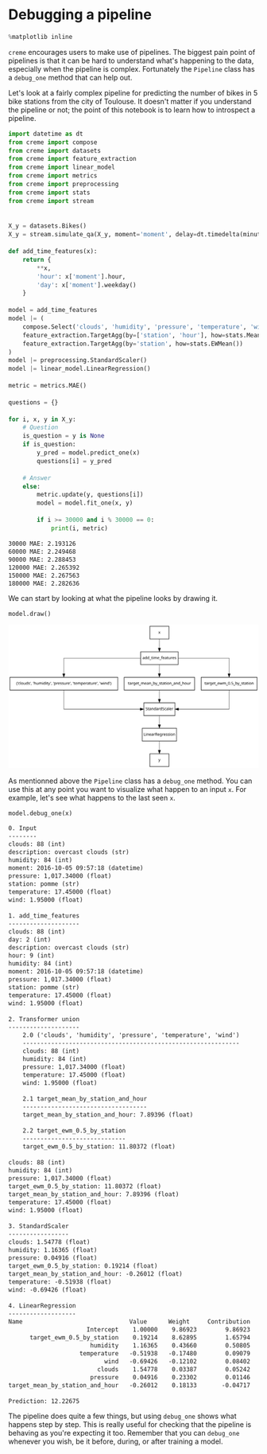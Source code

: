 # Debugging a pipeline


```python
%matplotlib inline
```

`creme` encourages users to make use of pipelines. The biggest pain point of pipelines is that it can be hard to understand what's happening to the data, especially when the pipeline is complex. Fortunately the `Pipeline` class has a `debug_one` method that can help out.

Let's look at a fairly complex pipeline for predicting the number of bikes in 5 bike stations from the city of Toulouse. It doesn't matter if you understand the pipeline or not; the point of this notebook is to learn how to introspect a pipeline.


```python
import datetime as dt
from creme import compose
from creme import datasets
from creme import feature_extraction
from creme import linear_model
from creme import metrics
from creme import preprocessing
from creme import stats
from creme import stream


X_y = datasets.Bikes()
X_y = stream.simulate_qa(X_y, moment='moment', delay=dt.timedelta(minutes=30))

def add_time_features(x):
    return {
        **x,
        'hour': x['moment'].hour,
        'day': x['moment'].weekday()
    }

model = add_time_features
model |= (
    compose.Select('clouds', 'humidity', 'pressure', 'temperature', 'wind') +
    feature_extraction.TargetAgg(by=['station', 'hour'], how=stats.Mean()) +
    feature_extraction.TargetAgg(by='station', how=stats.EWMean())
)
model |= preprocessing.StandardScaler()
model |= linear_model.LinearRegression()

metric = metrics.MAE()

questions = {}

for i, x, y in X_y:
    # Question
    is_question = y is None
    if is_question:
        y_pred = model.predict_one(x)
        questions[i] = y_pred
    
    # Answer
    else:
        metric.update(y, questions[i])
        model = model.fit_one(x, y)
    
        if i >= 30000 and i % 30000 == 0:
            print(i, metric)
```

    30000 MAE: 2.193126
    60000 MAE: 2.249468
    90000 MAE: 2.288453
    120000 MAE: 2.265392
    150000 MAE: 2.267563
    180000 MAE: 2.282636


We can start by looking at what the pipeline looks by drawing it.


```python
model.draw()
```




![svg](debugging-a-pipeline_files/debugging-a-pipeline_5_0.svg)



As mentionned above the `Pipeline` class has a `debug_one` method. You can use this at any point you want to visualize what happen to an input `x`. For example, let's see what happens to the last seen `x`.


```python
model.debug_one(x)
```

    0. Input
    --------
    clouds: 88 (int)
    description: overcast clouds (str)
    humidity: 84 (int)
    moment: 2016-10-05 09:57:18 (datetime)
    pressure: 1,017.34000 (float)
    station: pomme (str)
    temperature: 17.45000 (float)
    wind: 1.95000 (float)
    
    1. add_time_features
    --------------------
    clouds: 88 (int)
    day: 2 (int)
    description: overcast clouds (str)
    hour: 9 (int)
    humidity: 84 (int)
    moment: 2016-10-05 09:57:18 (datetime)
    pressure: 1,017.34000 (float)
    station: pomme (str)
    temperature: 17.45000 (float)
    wind: 1.95000 (float)
    
    2. Transformer union
    --------------------
        2.0 ('clouds', 'humidity', 'pressure', 'temperature', 'wind')
        -------------------------------------------------------------
        clouds: 88 (int)
        humidity: 84 (int)
        pressure: 1,017.34000 (float)
        temperature: 17.45000 (float)
        wind: 1.95000 (float)
    
        2.1 target_mean_by_station_and_hour
        -----------------------------------
        target_mean_by_station_and_hour: 7.89396 (float)
    
        2.2 target_ewm_0.5_by_station
        -----------------------------
        target_ewm_0.5_by_station: 11.80372 (float)
    
    clouds: 88 (int)
    humidity: 84 (int)
    pressure: 1,017.34000 (float)
    target_ewm_0.5_by_station: 11.80372 (float)
    target_mean_by_station_and_hour: 7.89396 (float)
    temperature: 17.45000 (float)
    wind: 1.95000 (float)
    
    3. StandardScaler
    -----------------
    clouds: 1.54778 (float)
    humidity: 1.16365 (float)
    pressure: 0.04916 (float)
    target_ewm_0.5_by_station: 0.19214 (float)
    target_mean_by_station_and_hour: -0.26012 (float)
    temperature: -0.51938 (float)
    wind: -0.69426 (float)
    
    4. LinearRegression
    -------------------
    Name                              Value      Weight     Contribution  
                          Intercept    1.00000    9.86923        9.86923  
          target_ewm_0.5_by_station    0.19214    8.62895        1.65794  
                           humidity    1.16365    0.43660        0.50805  
                        temperature   -0.51938   -0.17480        0.09079  
                               wind   -0.69426   -0.12102        0.08402  
                             clouds    1.54778    0.03387        0.05242  
                           pressure    0.04916    0.23302        0.01146  
    target_mean_by_station_and_hour   -0.26012    0.18133       -0.04717  
    
    Prediction: 12.22675


The pipeline does quite a few things, but using `debug_one` shows what happens step by step. This is really useful for checking that the pipeline is behaving as you're expecting it too. Remember that you can `debug_one` whenever you wish, be it before, during, or after training a model.
